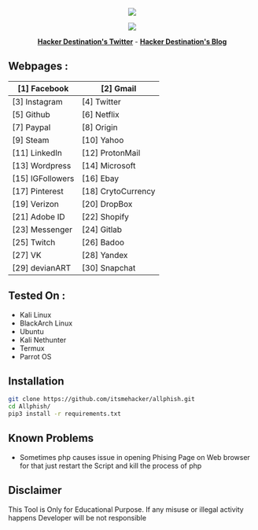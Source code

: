 <p align="center"><img src="https://i.imgur.com/8UgNhwj.png"></p>

<p align="center">
<img src="https://img.shields.io/badge/Python-3-brightgreen.svg?style=plastic">
</p>

<p align="center">
  <a href="https://twitter.com/hackerdestinat1"><b>Hacker Destination's Twitter</b></a>
   <span> - </span>
  <a href="https://iamhdpro.com"><b>Hacker Destination's Blog</b></a>
</p>

## Webpages :
[1]  Facebook       | [2]  Gmail
--------------------|------------
[3]  Instagram      | [4]  Twitter
[5]  Github         | [6]  Netflix 
[7]  Paypal         | [8]  Origin
[9]  Steam          | [10] Yahoo
[11] LinkedIn       | [12] ProtonMail
[13] Wordpress      | [14] Microsoft
[15] IGFollowers    | [16] Ebay
[17] Pinterest      | [18] CrytoCurrency
[19] Verizon        | [20] DropBox
[21] Adobe ID       | [22] Shopify
[23] Messenger      | [24] Gitlab
[25] Twitch         | [26] Badoo
[27] VK             | [28] Yandex
[29] devianART      | [30] Snapchat


## Tested On :

* Kali Linux
* BlackArch Linux
* Ubuntu
* Kali Nethunter
* Termux
* Parrot OS

## Installation

```bash
git clone https://github.com/itsmehacker/allphish.git
cd Allphish/
pip3 install -r requirements.txt
```

## Known Problems

* Sometimes php causes issue in opening Phising Page on Web browser for that just restart the Script and kill the process of php

## Disclaimer 
This Tool is Only for Educational Purpose. If any misuse or illegal activity happens Developer will be not responsible

